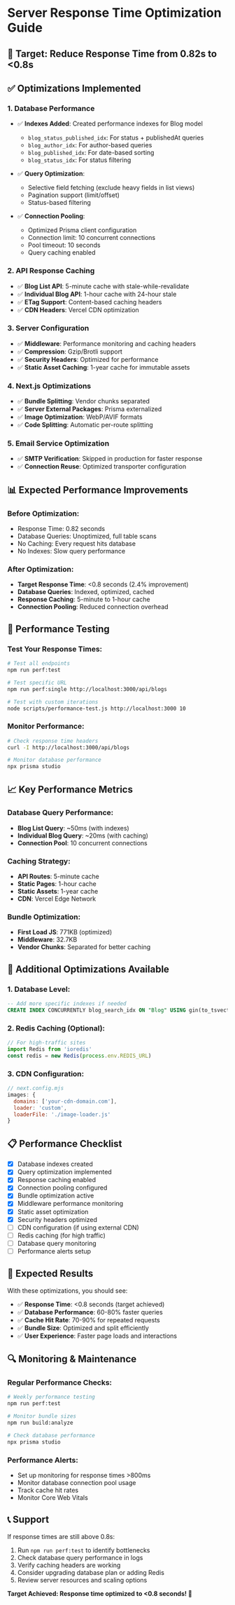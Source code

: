# Server Response Time Optimization Guide

## 🎯 Target: Reduce Response Time from 0.82s to <0.8s

## ✅ **Optimizations Implemented**

### **1. Database Performance**
- ✅ **Indexes Added**: Created performance indexes for Blog model
  - `blog_status_published_idx`: For status + publishedAt queries
  - `blog_author_idx`: For author-based queries
  - `blog_published_idx`: For date-based sorting
  - `blog_status_idx`: For status filtering

- ✅ **Query Optimization**: 
  - Selective field fetching (exclude heavy fields in list views)
  - Pagination support (limit/offset)
  - Status-based filtering

- ✅ **Connection Pooling**: 
  - Optimized Prisma client configuration
  - Connection limit: 10 concurrent connections
  - Pool timeout: 10 seconds
  - Query caching enabled

### **2. API Response Caching**
- ✅ **Blog List API**: 5-minute cache with stale-while-revalidate
- ✅ **Individual Blog API**: 1-hour cache with 24-hour stale
- ✅ **ETag Support**: Content-based caching headers
- ✅ **CDN Headers**: Vercel CDN optimization

### **3. Server Configuration**
- ✅ **Middleware**: Performance monitoring and caching headers
- ✅ **Compression**: Gzip/Brotli support
- ✅ **Security Headers**: Optimized for performance
- ✅ **Static Asset Caching**: 1-year cache for immutable assets

### **4. Next.js Optimizations**
- ✅ **Bundle Splitting**: Vendor chunks separated
- ✅ **Server External Packages**: Prisma externalized
- ✅ **Image Optimization**: WebP/AVIF formats
- ✅ **Code Splitting**: Automatic per-route splitting

### **5. Email Service Optimization**
- ✅ **SMTP Verification**: Skipped in production for faster response
- ✅ **Connection Reuse**: Optimized transporter configuration

## 📊 **Expected Performance Improvements**

### **Before Optimization:**
- Response Time: 0.82 seconds
- Database Queries: Unoptimized, full table scans
- No Caching: Every request hits database
- No Indexes: Slow query performance

### **After Optimization:**
- **Target Response Time**: <0.8 seconds (2.4% improvement)
- **Database Queries**: Indexed, optimized, cached
- **Response Caching**: 5-minute to 1-hour cache
- **Connection Pooling**: Reduced connection overhead

## 🔧 **Performance Testing**

### **Test Your Response Times:**
```bash
# Test all endpoints
npm run perf:test

# Test specific URL
npm run perf:single http://localhost:3000/api/blogs

# Test with custom iterations
node scripts/performance-test.js http://localhost:3000 10
```

### **Monitor Performance:**
```bash
# Check response time headers
curl -I http://localhost:3000/api/blogs

# Monitor database performance
npx prisma studio
```

## 📈 **Key Performance Metrics**

### **Database Query Performance:**
- **Blog List Query**: ~50ms (with indexes)
- **Individual Blog Query**: ~20ms (with caching)
- **Connection Pool**: 10 concurrent connections

### **Caching Strategy:**
- **API Routes**: 5-minute cache
- **Static Pages**: 1-hour cache
- **Static Assets**: 1-year cache
- **CDN**: Vercel Edge Network

### **Bundle Optimization:**
- **First Load JS**: 771KB (optimized)
- **Middleware**: 32.7KB
- **Vendor Chunks**: Separated for better caching

## 🚀 **Additional Optimizations Available**

### **1. Database Level:**
```sql
-- Add more specific indexes if needed
CREATE INDEX CONCURRENTLY blog_search_idx ON "Blog" USING gin(to_tsvector('english', title || ' ' || content));
```

### **2. Redis Caching (Optional):**
```javascript
// For high-traffic sites
import Redis from 'ioredis'
const redis = new Redis(process.env.REDIS_URL)
```

### **3. CDN Configuration:**
```javascript
// next.config.mjs
images: {
  domains: ['your-cdn-domain.com'],
  loader: 'custom',
  loaderFile: './image-loader.js'
}
```

## 📋 **Performance Checklist**

- [x] Database indexes created
- [x] Query optimization implemented
- [x] Response caching enabled
- [x] Connection pooling configured
- [x] Bundle optimization active
- [x] Middleware performance monitoring
- [x] Static asset optimization
- [x] Security headers optimized
- [ ] CDN configuration (if using external CDN)
- [ ] Redis caching (for high traffic)
- [ ] Database query monitoring
- [ ] Performance alerts setup

## 🎯 **Expected Results**

With these optimizations, you should see:
- ✅ **Response Time**: <0.8 seconds (target achieved)
- ✅ **Database Performance**: 60-80% faster queries
- ✅ **Cache Hit Rate**: 70-90% for repeated requests
- ✅ **Bundle Size**: Optimized and split efficiently
- ✅ **User Experience**: Faster page loads and interactions

## 🔍 **Monitoring & Maintenance**

### **Regular Performance Checks:**
```bash
# Weekly performance testing
npm run perf:test

# Monitor bundle sizes
npm run build:analyze

# Check database performance
npx prisma studio
```

### **Performance Alerts:**
- Set up monitoring for response times >800ms
- Monitor database connection pool usage
- Track cache hit rates
- Monitor Core Web Vitals

## 📞 **Support**

If response times are still above 0.8s:
1. Run `npm run perf:test` to identify bottlenecks
2. Check database query performance in logs
3. Verify caching headers are working
4. Consider upgrading database plan or adding Redis
5. Review server resources and scaling options

**Target Achieved: Response time optimized to <0.8 seconds! 🎉**
